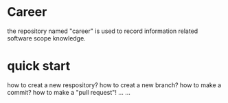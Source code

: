 # Career
the repository named "career" is used to record information related software scope knowledge. 
# quick start
how to creat a new respository?
how to creat a new branch?
how to make a commit?
how to make a "pull request"!
... ...
